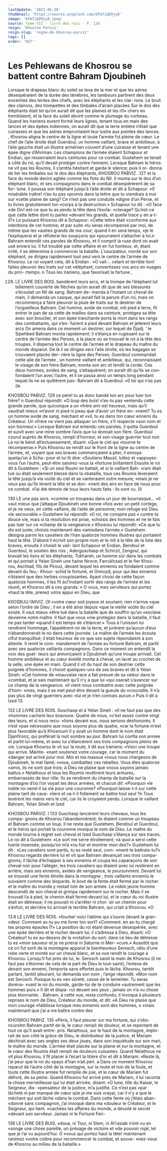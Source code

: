 ```yaml
---
lastUpdate: '2021-05-20'
thumbnail: 'https://source.unsplash.com/EFm7JpD9jy8'
image: 'EFm7JpD9jy8.jpeg'
source: tome VII - livre des rois - P. 126
reign: 'Khosrou Parviz'
reign-slug: 'regne-de-khosrou-parviz'
tags: []
order: '027'
---
```


# Les Pehlewans de Khosrou se battent contre Bahram Djoubineh

Lorsque le drapeau blanc du soleil se leva de la mer et que les astres désespéraient de la durée des ténèbres, les tambours partirent des deux enceintes
des tentes des chefs, avec les éléphants et les clai- rons. Le bruit des clairons, des trompettes et des timbales d’airain placées Sur le dos des éléphants
était tel qu’on aurait dit que les plaines et les r0»
chers en tremblaient, et la face du soleil devint comme le plumage du corbeau. Quand les Iraniens eurent formé leurs lignes, tenant tous en main des lances et des épées indiennes, on aurait dit que la
terre entière n’était que cuirasses et que les astres
empruntaient leur lustre aux pointes des lances. , Khosrou aligna le centre de la ligne et toute l’armée
fut pleine de cœur. Le chef de l’aile droite était Guerdouî, un homme vaillant, brave et ambitieux;
à l’aile gauche était un illustre arménien couvert
d’une cuirasse et tenant une épée digne d’Ahriman.
Les champions de l’armée étaient Schapour et Endian, qui resserraient leurs ceintures pour ce combat. Gustehem se tenait à côté du roi, qu’il
devait protéger contre l’ennemi.
Lorsque Bahram le héros ne vit pas les Roumis, il s’arrêta hésitant et garda le silence; puis il or- donna de lier les timbales sur le dos des éléphants,
KHOSROU PABVlZ. .127 et la face du monde devint agitée comme les flots du
Nil. Il monta sur le dos d’un éléphant blanc, et ses compagnons dans le combat désespérèrent de sa for- tune. il poussa son éléphant jusqu’à l’aile droite et
dit à Schapour: «0 misérable traître! n’as-tu pas
«promis dans ta lettre que tu viendrais à moi sur «cette plaine de sang? Ce n’est pas une conduite «digne d’un Perse, et tu livres gratuitement ton «corps à la destruction.» Schapour lui dit : «O face
«de Div! est-ce que tu as perdu la tête dans l’escla- «clavage? Qu’est-ce que cette lettre dont tu parles «devant les grands, et quelle trace y en a-t-il?» Le puissant Khosrou dit à Schapour: «Cette lettre était «conforme aux intentions de cet homme; et par suite
«tu seras récompensé par moi, de même que les «autres grands de ma cour; quand il en sera temps, «je le l’expliquerai et je réfuterai les soupçons qui «pourraient s’attacher à toi.n
Bahram entendit ces paroles de Khosrou, et il comprit la ruse dont on avait usé envers lui. Il fut troublé par cette affaire et en fut honteux, et, étant irrité, il se détermina à commencer la bataille. L’usurpateur, monté sur son éléphant, se dirigea rapidement tout seul vers le centre de l’armée de Khosrou. Le roi voyant cela, dit à Endian : «O vail-.. celant et terrible lion! faites pleuvoir des traits sur cet «éléphant, convertissez vos arcs en nuages du prin- rtemps. n Tous les Iraniens, que favorisait la fortune ,

128.  LE LIVRE DES BOIS. bandèrent leurs arcs, et la trompe de l’éléphant lut
      tellement couverte de flèches qu’on aurait dit que de
      ses blessures s’écoulait un Nil de sang. Bahram de- manda à l’instant un cheval de main, il demanda
      un casque, qui aurait fait la parure d’un roi, mais on recommença à faire pleuvoir la pluie de traits sur le destrier de l’orgueilleux Bahram. Cet homme, avide de combat, mit pied à terre, fit entrer le pan
      de sa cette de mailles dans sa ceinture, protégea sa tête avec son bouclier, et son épée tranchante porta
      la mort dans les rangs des combattants, qui s’en- fuirent à pied devant Bahram et jetèrent leurs arcs
      On amena dans ce moment un destrier, sur lequel de Djadj. ’
      le Sipehbed Bahram monta rapidement; il s’élança
      en rugissant sur le centre de l’armée des Perses, à la
      place où se trouvait le roi à la tête des troupes. il dispersa tout le centre de l’armée et le drapeau du maître du monde disparut. De là il se dirigea vers l’aile droite, où les bagages se trouvaient placés der-
      rière la ligne des Perses. Guerdouî commandait cette
      aile de l’armée , un homme vaillant et ambitieux, qui, reconnaissant le visage de son frère Bahram, monta son arc et tendit la corde. Ces deux hommes, avides de sang, s’attaquèrent; on aurait dit qu’ils se con- fondaient l’un avec l’autre, et il se passa ainsi un
      temps long pendant lequel ils ne se quittèrent pas- Bahram dit à Guerdouî: «0 toi qui n’as pas (le

KHOSBOU PABVlZ. 129 ce père! tu as donc bandé ton arc pour tuer ton frère? n
Guerdouî répondit: «O loup des bois! n’as-tu pas «entendu cette grande parole, que quiconque a un «frère ami est heureux, mais qu’il vaudrait mieux «n’avoir ni pied ni peau que d’avoir un frère en-
«nemi? Tu es un homme avide de sang, méchant et «vil, tu es dans ton cœur ennemi du Créateur. Un «frère ne vient pas attaquer un frère, s’il respecte
«son nom et son honneur.» Lorsque Bahram eut entendu ces paroles, il quitta Guerdouî et suivit avec une mine sombre l’avis que lui donnait son
fière. Guerdouî courut auprès de Khosrou, rempli d’horreur, et son visage guerrier tout noir. Le roi le bénit all’ectuensement, disant: «Que le ciel qui «tourne te récompense.»
Puis Khosrou se rendit sur le front de la ligne au centre de l’armée, et, voyant que ses braves commençaient à plier, il envoya quelqu’un à Scha-
pour et lui lit dire: «Soutiens Mausil, luttez et «appuyez-vous l’un l’autre, peut-être saisirez-vous la
«fortune brillantent Ensuite le roi dit à Gustehem : «Si un seul Roumi se battait, et si le vaillant Bah- «ram était tué ou était seulement blessé dans la
«bataille, tous ces Roumis lèveraient la tête jusqu’à
«la voûte du ciel et se vanteraient outre mesure;
«mais je ne veux pas qu’ils lèvent la tête et se don-
«nent des airs en face de nous pour ce combat. «l’ai été témoin de tous leurs hauts faits : ils sont
vu. [Il

130 LE une pas sors.
«comme un troupeau dans un jour de bourrasque... «Il vaut mieux que j’attaque Djoubineh une bonne «fois avec un petit cortége, et je ne veux, en cette «alfaire, de l’aide de personne; mon refuge est Dieu
«le secourable.»
Gustehem lui répondit: «0 roi, ne conspire pas
« contre ta douce vie, mais si ta résolution est prise,
«choisis des hommes et ne te fais pas tuer sur ce
«champ de la vengeance.» Khosrou lui répondit:
«Ce que tu dis est juste; choisis maintenant des «amisdans l’armée.» Gustehem désigna parmi les
cavaliers de l’lran quatorze hommes illustres qui portaient haut la tête.
D’abord il écrivit son propre nom et le mit à la
tête de la liste des braves, ensuite il choisit le vail- lant Schapour et Endian, Bendouî et Guerdouî, le soutien des rois ; Aderguschasp et Schirzil, Zengouî, qui bravait les lions et les éléphants; Tokhareh, un homme sûr dans les combats et qui portait à Yelan Sineh une haine féroce; Farrukhzad et le fier Khos- rou, Aschtad, fils de Pirouz, devant lequel les ennemis se fondaient comme devant du feu,- Khour- schid le fortuné, et Ormuzd, pour qui des ennemis n’étaient que des herbes croupissantes. Ayant choisi
de cette façon quatorze hommes, il les fit àcl’instant
sortir des rangs de l’armée et les réunit, et Khosrou
dit à ces grands: « O vous, mes serviteurs qui portez «haut la tête, prenez votre appui en Dieu, que

KIIOSBUU l’AIlVIZ. l3l «votre cœur soit joyeux et souriant; rien n’arrive
«que selon l’ordre de Dieu ; il en a été ainsi depuis
«que la vieille voûte du ciel existe. Il vaut mieux «être tué dans la bataille que de souffrir qu’un «esclave devienne notre maître. Il faut que vous «me protégiez dans la bataille, il faut ne pas tarder «quand il est temps de s’élancer.» Tous à l’unisson
lui rendirent hommage, l’appelèrent roi de la terre, et jurèrent qu’aucun d’eux n’abandonnerait le roi
dans cette journée. Le maître de l’armée les écouta
ctfut tranquillisé; il était heureux de ce que ses sujets répondaient à son attente. Il remit le com- mandement de l’armée au fortuné Bahram, et partit
avec ses quatorze vaillants compagnons.
Dans ce moment on entendit la voix des guet-
teurs qui annonçaient à Djoubineh qu’une troupe arrivait. Cet homme ambitieux et au cœur éveillé monta à cheval, un lacet au crochet de la selle, une épée en main. Quand il vit du haut de son destrier cette poignée d’hommes, il choisit quelques-uns de
ses braves et dit à Yelan Sineh: «Cet homme de «mauvaise race a fait preuve de sa valeur dans le «combat, et je sais maintenant qu’il n’y a que lui
«qui oserait s’avancer sur ce champ de la vengeance.
«Il vient nous combattre avec cette poignée d’hom- «mes, mais il se met peut-être devant la gueule du «crocodile. Il n’a pas plus de vingt guerriers avec «lui et je n’en connais aucun.» Puis il dit à Ized 13.

132 LE LIVRE DES ROIS.
Guschasp et à Yelan Sineh : «Il ne faut pas que des
«hommes cachent leur bravoure. Quatre de nous, «c’est assez contre vingt des leurs, et si nous recu- «lions devant eux, nous serions déshonorés. Il n’est
«pas nécessaire que nous soyons plus de quatre, «car la fortune m’est plus favorable qu’à Khosroum
Il y avait un homme dont le nom était Djanfironz, qui préférait la nuit sombre au jour. Bahram lui confia son armée et partit lui-même, et avec lui s’élancèrent ses trois compagnons pleins de vie. Lorsque Khosrou le vit sur la route, il dit aux Iraniens: «Voici une troupe qui arrive. Mainte- «nant soutenez votre courage, car le moment du «danger est arrivé pour moi. Moi et ma massue «nous nous chargeons de Djoubineh, le mal famé; «vous, combattez ces rebelles. Vous êtes quatorze «amis, ils ne sont que trois; à Dieu ne plaise que «nous soyons jamais battus.»
Neïathous et tous les Roumis revêtirent leurs armures, embarrassés de leur rôle. Ils se rendirent du champ de bataille sur la montagne d’où l’on voyait les deux armées, et chacun dit: «Pourquoi «le noble roi vend-il sa vie pour une couronne? «Pourquoi laisse-t-il sur cette plaine tant de cava- «liers et va-t-il follement se battre tout seul ?n Tous levèrent les mains vers le ciel, car ils le croyaient perdu.
Lorsque le vaillant Bahram, Yelan Sineh et Ized

KHOSBOU PARVIZ. l 133 Guschasp lancèrent leurs chevaux, tous les compa-
gnons de Khosrou l’abandonnèrent; ils étaient comme un troupeau et Bahram comme un loup. Il ne resta que Gustehem, Bendouî et Guerdouî, et le
héros qui portait la couronne invoqua le nom de Dieu. Le maître du monde tourna à regret son cheval et Ized Guschasp s’élança sur ses traces. Le
roi dit à Gustehem: «Le sort me serre étroitement;
«à quoi a servi cette tuerie insensée, puisqu’on m’a
«vu fuir et montrer mon des?» Gustehem lui dit : «Les cavaliers sont partis, tu es resté seul, com- «ment te battrais-tu?» Khosrou regarda derrière
lui et vit que Bahram devançait ses trois compa- gnons; il tâcha d’échapper à ses ennemis et coupa
les caparaçons de son cheval noir pour l’alléger;
les trois cavaliers qui étaient avec lui restèrent en arrière, mais ses ennemis, avides de vengeance, le poursuivirent. Devant lui se trouvait une fente étroite dans la montagne ; trois vaillants ennemis le suivaient comme des léopards. le bout de la fente était fermé par le rocher et le maître du monde y
restait loin de son armée. Le noble jeune homme descendit de son cheval et grimpa rapidement sur le rocher. Mais il se trouvait l’a à pied, le chemin
était fermé devant lui, et le cœur du roi illustre
était en détresse; il ne pouvait ni s’arrêter ni choi-
sir un chemin pour s’enfuir, et derrière lui arrivait
le terrible Bahram, qui criait à Khosrou: «O

13.6 LE LIVRE DES ROIS. «fourbe! voici l’abîme qui s’ouvre (levant la gran-
«deur. Comment as-tu pu me livrer ton sort? «Comment. en as-tu chargé tes propres épaules Î?»
La position du roi étant devenue désespérée, avec
une épée derrière et le rocher devant lui; il s’adressa
à Dieu, disant: «O Créateur! tu es au-dessns de la
«rotation du sort; dans ce lieu de détresse tu es
«mon sauveur et je ne prierai ni Saturne ni Mer- «cure.» Aussitôt que ce cri fut sorti de la montagne
apparut le bienheureux Serosch, vêtu d’une robe verte et monté sur un cheval blanc, et sa vue rendit le courage à Khosrou. Lorsqu’il fut près de lui, le.
Serosch saisit la main de Khosrou (il ne faut pas s’étonner de cela de la part de Dieu le tout-saint), l’enleva de devant son ennemi, l’emporta sans effortet puis le lâcha. Khosrou, tantôt parlant, tantôt pleurant, lui demanda son nom ; l’ange répondit: «Mon nom est Serosch. Puisque tu es
«en sûreté, cesse de le lamenter. Tu seras doréna- «vant le roi du monde, garde-toi de te conduire «autrement que les hommes purs.» Il dit et dispa- rut devant ses yeux ; jamais on n’a vu chose plus
étonnante. .
Bahram, à cette vue, resta confondu; il invoqua
à plusieurs reprises le nom de Dieu, Créateur du monde, et dit: «A Dieu ne plaise que mon courage «faiblisse lorsque mes ennemis sont des hommes,
x
«mais maintenant que j’ai a me battre contre des

KHOSROU PABHZ. 135 «Péris, il faut pleurer sur ma fortune, qui s’obs-
ncursitm Bahram partit de là, le cœur rempli de douleur, et se repentant de tout ce qu’il avait entre- pris. Neïathous, sur le haut de la montagne, implo- rait de son côté la grâce de Dieu, le distributeur de
la justice, et Mariam déchirait avec ses ongles ses
deux joues, dans son inquiétude sur son mari, le maître du monde. L’armée était placée sur la plaine
et sur la montagne, et le cœur des Roumis était rempli de douleurs cuisantes. Quand Neïathous ne vit plus Khosrou, il fit placer à l’écart la litière d’or
et dit à Mariam: «Reste là, j’ai peur que le roi du
«pays d’lran n’ait péri. a Dans ce moment Khosrou
reparut de l’autre côté de la montagne, sur la route
et loin de la foule, et toute cette illustre armée fut remplie de joie, et le cœur de Mariam fut délivré,
de sa peine.
Quand Khosrou fut arrivé près de Mariam, il lui
raconta la chose merveilleuse qui lui était arrivée, disant: «O lune, tille du Kaisar, le Seigneur, dis- «pensateur de la justice, m’a justifié. Ce n’est pas
«par lâcheté ni par manque de cœur qùe je me suis «rayai, car il n’y a que le méchant qui soit lâche
«dans le combat. Dans cette fente où j’étais aban- «donné sans compagnon, j’ai invoqué dans ma «douleur le Créateur, et le Seigneur, qui tient. «cachées les affaires du monde, a dévoilé le secret «devant son serviteur. Jamais ni le Fortuné Feri-

136 LE LIVRE DES BUIS. «doua, ni Tour, ni Slem, ni Al’rasiab n’ont vu en
«songe une chose pareille, un présage de victoire et «de pouvoir rojal, tel que je l’ai vu aujourd’hui. O «vous qui portez haut la tête! maintenant ranimez «votre colère pour recommencer le combat, et souve- «nez-vous de Khosrou au milieu de la bataille.»
